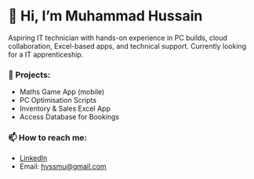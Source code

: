 # 👋 Hi, I’m Muhammad Hussain

Aspiring IT technician with hands-on experience in PC builds, cloud collaboration, Excel-based apps, and technical support. Currently looking for a IT apprenticeship.

### 🔧 Projects:
- Maths Game App (mobile)
- PC Optimisation Scripts
- Inventory & Sales Excel App
- Access Database for Bookings

### 📫 How to reach me:
- [LinkedIn](https://www.linkedin.com/in/muhammad-hussain-2390ab374/)
- Email: hvssmu@gmail.com
